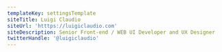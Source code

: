 ```yaml
---
templateKey: settingsTemplate
siteTitle: Luigi Claudio
siteUrl: 'htttps://luigiclaudio.com'
siteDescription: Senior Front-end / WEB UI Developer and UX Designer
twitterHandle: '@luigiclaudio'
---
```



